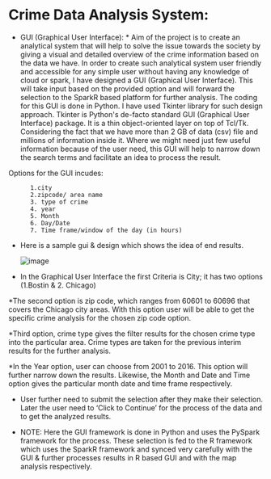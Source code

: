 # Crime Data Analysis System:

* GUI (Graphical User Interface):
      * Aim of the project is to create an analytical system that will help to solve the issue towards the society by giving a visual and detailed overview of the crime information based on the data we have. 
In order to create such analytical system user friendly and accessible for any simple user without having any knowledge of cloud or spark, I have designed a GUI (Graphical User Interface). This will take input based on the provided option and will forward the selection to the SparkR based platform for further analysis.
The coding for this GUI is done in Python. I have used Tkinter library for such design approach. Tkinter is Python's de-facto standard GUI (Graphical User Interface) package. It is a thin object-oriented layer on top of Tcl/Tk.
Considering the fact that we have more than 2 GB of data (csv) file and millions of information inside it. Where we might need just few useful information because of the user need, this GUI will help to narrow down the search terms and facilitate an idea to process the result.

Options for the GUI incudes:

          1.city
          2.zipcode/ area name
          3. type of crime
          4. year
          5. Month
          6. Day/Date
          7. Time frame/window of the day (in hours)

* Here is a sample gui & design which shows the idea of end results.
 



   ![image](https://cloud.githubusercontent.com/assets/14539985/17390052/0c6e4138-59cf-11e6-8e30-635d0dfc3690.png)
   
   
* In the Graphical User Interface the first Criteria is City; it has two options (1.Bostin & 2. Chicago)

*The second option is zip code, which ranges from 60601 to 60696 that covers the Chicago city areas. With this option user will be able to get the specific crime analysis for the chosen zip code option.

*Third option, crime type gives the filter results for the chosen crime type into the particular area. Crime types are taken for the previous interim results for the further analysis.

*In the Year option, user can choose from 2001 to 2016. This option will further narrow down the results.
Likewise, the Month and Date and Time option gives the particular month date and time frame respectively.

* User further need to submit the selection after they make their selection. Later the user need to ‘Click to Continue’ for the process of the data and to get the analyzed results.

* NOTE:  Here the GUI framework is done in Python and uses the PySpark framework for the process. These selection is fed to the R framework which uses the SparkR framework and synced very carefully with the GUI & further processes  results in R based GUI and with the map analysis respectively.





